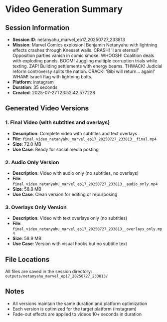 # Video Generation Summary

## Session Information
- **Session ID**: netanyahu_marvel_ep17_20250727_233813
- **Mission**: Marvel Comics explosion! Benjamin Netanyahu with lightning effects crashes through Knesset walls. CRASH! 'I am eternal!' Opposition parties vanish in comic smoke. WHOOSH! Coalition deals with exploding panels. BOOM! Juggling multiple corruption trials while texting. ZAP! Building settlements with energy beams. THWACK! Judicial reform controversy splits the nation. CRACK! 'Bibi will return... again!' WHAM! Israeli flag with lightning bolts.
- **Platform**: instagram
- **Duration**: 35 seconds
- **Created**: 2025-07-27T23:52:42.577228

## Generated Video Versions

### 1. Final Video (with subtitles and overlays)
- **Description**: Complete video with subtitles and text overlays
- **File**: `final_video_netanyahu_marvel_ep17_20250727_233813__final.mp4`
- **Size**: 72.0 MB
- **Use Case**: Ready for social media posting

### 2. Audio Only Version
- **Description**: Video with audio only (no subtitles, no overlays)
- **File**: `final_video_netanyahu_marvel_ep17_20250727_233813__audio_only.mp4`
- **Size**: 58.8 MB
- **Use Case**: Clean version for editing or repurposing

### 3. Overlays Only Version
- **Description**: Video with text overlays only (no subtitles)
- **File**: `final_video_netanyahu_marvel_ep17_20250727_233813__overlays_only.mp4`
- **Size**: 58.9 MB
- **Use Case**: Version with visual hooks but no subtitle text

## File Locations
All files are saved in the session directory: `outputs/netanyahu_marvel_ep17_20250727_233813/`

## Notes
- All versions maintain the same duration and platform optimization
- Each version is optimized for the target platform (instagram)
- Fade-out effects are applied to videos 10+ seconds in duration
